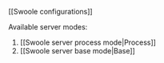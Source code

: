 [[Swoole configurations]]

Available server modes:
1. [[Swoole server process mode|Process]]
2. [[Swoole server base mode|Base]]


